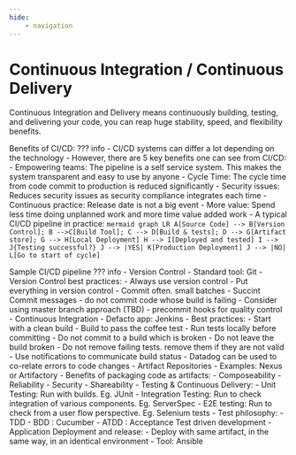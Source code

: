 ```yaml
---
hide:
    - navigation
---
```

# Continuous Integration / Continuous Delivery

Continuous Integration and Delivery means continuously building, testing, and delivering your code, you can reap huge stability, speed, and flexibility benefits.

Benefits of CI/CD:
??? info
    - CI/CD systems can differ a lot depending on the technology
    - However, there are 5 key benefits one can see from CI/CD:
        - Empowering teams: The pipeline is a self service system. This makes the system transparent and easy to use by anyone
        - Cycle Time: The cycle time from code commit to production is reduced significantly
        - Security issues: Reduces security issues as security compliance integrates each time
        - Continuous practice: Release date is not a big event
        - More value: Spend less time doing unplanned work and more time value added work
    - A typical CI/CD pipeline in practice:
        ``` mermaid
            graph LR
            A[Source Code] --> B[Version Control];
            B -->C[Build Tool];
            C --> D[Build & tests];
            D --> G[Artifact store];
            G --> H[Local Deployment]
            H --> I[Deployed and tested]
            I --> J{Testing successful?}
            J --> |YES| K[Production Deployment]
            J --> |NO| L[Go to start of cycle]
        ```

Sample CI/CD pipeline
??? info
    - Version Control
        - Standard tool: Git
        - Version Control best practices:
            - Always use version control
            - Put everything in version control
            - Commit often. small batches
            - Succint Commit messages
            - do not commit code whose build is failing
            - Consider using master branch approach (TBD)
            - precommit hooks for quality control
    - Continuous Integration
        - Defacto app: Jenkins
        - Best practices:
            - Start with a clean build
            - Build to pass the coffee test
            - Run tests locally before committing
            - Do not commit to a build which is broken
            - Do not leave the build broken
            - Do not remove failing tests. remove them if they are not valid
            - Use notifications to communicate build status
            - Datadog can be used to co-relate errors to code changes
    - Artifact Repositories
        - Examples: Nexus or Artifactory
        - Benefits of packaging code as artifacts:
            - Composeability
            - Reliability
            - Security
            - Shareability
    - Testing & Continuous Delivery:
        - Unit Testing: Run with builds. Eg. JUnit
        - Integration Testing: Run to check integration of various components. Eg. ServerSpec
        - E2E testing: Run to check from a user flow perspective. Eg. Selenium tests
        - Test philosophy:
            - TDD
            - BDD : Cucumber
            - ATDD : Acceptance Test driven development
        - Application Deployment and release:
            - Deploy with same artifact, in the same way, in an identical environment
            - Tool: Ansible
